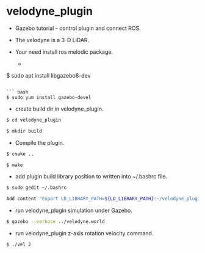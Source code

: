 # velodyne_plugin
- Gazebo tutorial - control plugin and connect ROS.

- The velodyne is a 3-D LiDAR.

* Your need install ros melodic package.

  - ``` bash
$ sudo apt install libgazebo8-dev
```

``` bash
$ sudo yum install gazebo-devel
```

- create build dir in velodyne_plugin.

``` bash
$ cd velodyne_plugin
```

``` bash
$ mkdir build
```

- Compile the plugin.

``` bash
$ cmake ..
```

``` bash
$ make
```

- add plugin build library position to written into ~/.bashrc file.

``` bash
$ sudo gedit ~/.bashrc
```

``` bash
Add content "export LD_LIBRARY_PATH=${LD_LIBRARY_PATH}:~/velodyne_plugin/build" into ~/.bashrc file.
```

- run velodyne_plugin simulation under Gazebo.

``` bash
$ gazebo --verbose ../velodyne.world
```

- run velodyne_plugin z-axis rotation velocity command.

``` bash
$ ./vel 2
```
